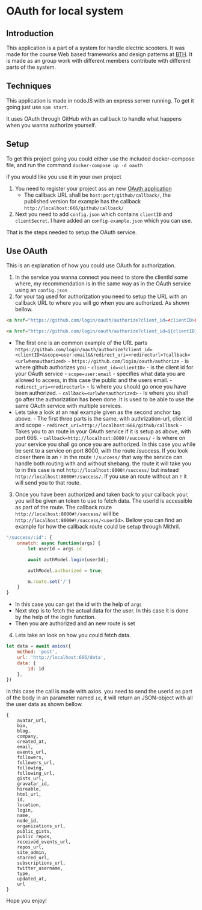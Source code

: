 # OAuth for local system

## Introduction
This application is a part of a system for handle electric scooters. It was made for the course Web based frameworks and design patterns at [BTH](https://www.bth.se/). It is made as an group work with different members contribute with different parts of the system.

## Techniques
This application is made in nodeJS with an express server running. To get it going just use `npm start`.

It uses OAuth through GitHub with an callback to handle what happens when you wanna authorize yourself.

## Setup
To get this project going you could either use the included docker-compose file, and run the command `docker-compose up -d oauth`

if you would like you use it in your own project
1. You need to register your project ass an new [OAuth application](https://github.com/settings/applications/new)
    - The callback URL shall be `host:port/github/callback/`, the published version for example has the callback `http://localhost:666/github/callback/`
2. Next you need to add `config.json` which contains `clientID` and `clientSecret`. I have added an `config-example.json` which you can use.

That is the steps needed to setup the OAuth service.

## Use OAuth
This is an explanation of how you could use OAuth for authorization.
1. In the service you wanna connect you need to store the clientId some where, my recommendation is in the same way as in the OAuth service using an `config.json`
2. for your tag used for authorization you need to setup the URL with an callback URL to where you will go when you are authorized. As shown bellow.
``` html
<a href="https://github.com/login/oauth/authorize?client_id=<clientID>&scope=user:email&&redirect_uri=<redirecturl>?callback=<urlwhenauthorized>"></a>

<a href="https://github.com/login/oauth/authorize?client_id=${clientID}&scope=user:email&&redirect_uri=http://localhost:666/github/callback?callback=http://localhost:8000!/success/"></a>
```

- The first one is an common example of the URL parts
    `https://github.com/login/oauth/authorize?client_id=<clientID>&scope=user:email&&redirect_uri=<redirecturl>?callback=<urlwhenauthorized>`
        - `https://github.com/login/oauth/authorize` - is where github authorizes you
        - `client_id=<clientID>` - is the client id for your OAuth service
        - `scope=user:email` - specifies what data you are allowed to access, in this case the public and the users email.
        - `redirect_uri=<redirecturl>` - Is where you should go once you have been authorized.
        - `callback=<urlwhenauthorized>` - Is where you shall go after the authorization has been done. It is used to be able to use the same OAuth service with multiple services.
- Lets take a look at an real example given as the second anchor tag above.
        - The first three parts is the same, with authrization-url, client id and scope
        - `redirect_uri=http://localhost:666/github/callback` - Takes you to an route in your OAuth service if it is setup as above, with port 666.
        - `callback=http://localhost:8000!/success/` - Is where on your service you shall go once you are authorized. In this case you while be sent to a service on port 8000, with the route /success. If you look closer there is an `!` in the route `!/success/` that way the service can handle both routing with and without shebang. the route it will take you to in this case is not `http://localhost:8000!/success/` but instead `http://localhost:8000#!/success/`. If you use an route without an `!` it will send you to that route.
3. Once you have been authorized and taken back to your callback your, you will be given an token to use to fetch data. The userId is accessible as part of the route. The callback route `http://localhost:8000#!/success/` will be `http://localhost:8000#!/success/<userId>`.
Bellow you can find an example for how the callback route could be setup through Mithril.
```js
"/success/:id": {
    onmatch: async function(args) {
        let userId = args.id

        await authModel.login(userId);

        authModel.authorized = true;

        m.route.set('/')
    }
}
```

- In this case you can get the id with the help of `args`
- Next step is to fetch the actual data for the user. In this case it is done by the help of the login function.
- Then you are authorized and an new route is set
4. Lets take an look on how you could fetch data.
```js
let data = await axios({
    method: 'post',
    url: 'http://localhost:666/data',
    data: {
        id: id
    },
})
```
in this case the call is made with axios. you need to send the userId as part of the body in an parameter named `id`, it will return an JSON-object with all the user data as shown bellow.
```
{
    avatar_url,
    bio,
    blog,
    company,
    created_at,
    email,
    events_url,
    followers,
    followers_url,
    following,
    following_url,
    gists_url,
    gravatar_id,
    hireable,
    html_url,
    id,
    location,
    login,
    name,
    node_id,
    organizations_url,
    public_gists,
    public_repos,
    received_events_url,
    repos_url,
    site_admin,
    starred_url,
    subscriptions_url,
    twitter_username,
    type,
    updated_at,
    url
}
```

Hope you enjoy!
